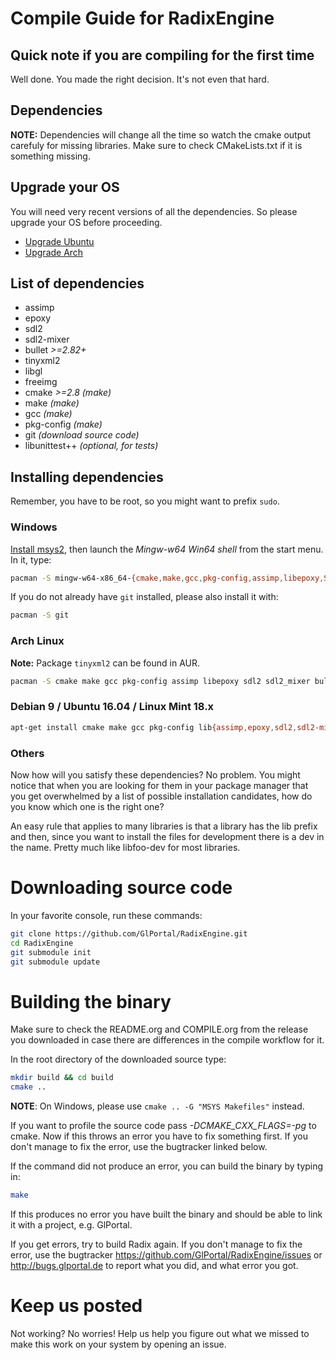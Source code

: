 # Compile Guide for RadixEngine
## Quick note if you are compiling for the first time
Well done. You made the right decision. It's not even that hard.

## Dependencies
**NOTE:** Dependencies will change all the time so watch the cmake output carefuly for missing libraries.
Make sure to check CMakeLists.txt if it is something missing.

## Upgrade your OS
You will need very recent versions of all the dependencies. So please upgrade your OS before proceeding.
- [Upgrade Ubuntu](http://www.ubuntu.com/download/desktop/upgrade)
- [Upgrade Arch](https://wiki.archlinux.org/index.php/Pacman#Upgrading_packages)

## List of dependencies
- assimp
- epoxy
- sdl2
- sdl2-mixer
- bullet *>=2.82+*
- tinyxml2
- libgl
- freeimg
- cmake *>=2.8 (make)*
- make *(make)*
- gcc *(make)*
- pkg-config *(make)*
- git *(download source code)*
- libunittest++ *(optional, for tests)*

## Installing dependencies
Remember, you have to be root, so you might want to prefix `sudo`.

### Windows
[Install msys2](http://msys2.github.io/), then launch the *Mingw-w64 Win64 shell* from the start menu. In it, type:
```bash
pacman -S mingw-w64-x86_64-{cmake,make,gcc,pkg-config,assimp,libepoxy,SDL2,SDL2_mixer,bullet,tinyxml2,freeimage}
```

If you do not already have `git` installed, please also install it with:

```bash
pacman -S git
```

### Arch Linux
**Note:** Package `tinyxml2` can be found in AUR.
```bash
pacman -S cmake make gcc pkg-config assimp libepoxy sdl2 sdl2_mixer bullet mesa unittestpp freeimage
```

### Debian 9 / Ubuntu 16.04 / Linux Mint 18.x
```bash
apt-get install cmake make gcc pkg-config lib{assimp,epoxy,sdl2,sdl2-mixer,bullet,tinyxml2,gl1-mesa,unittest++,freeimageplus}-dev
```

### Others
Now how will you satisfy these dependencies? No problem. You might notice that when you
are looking for them in your package manager that you get overwhelmed by a list of possible
installation candidates, how do you know which one is the right one?

An easy rule that applies to many libraries is that a library has the lib prefix and then, 
since you want to install the files for development there is a dev in the name. 
Pretty much like libfoo-dev for most libraries.

# Downloading source code

In your favorite console, run these commands:

```bash
git clone https://github.com/GlPortal/RadixEngine.git
cd RadixEngine
git submodule init
git submodule update
```

# Building the binary

Make sure to check the README.org and COMPILE.org from the release you downloaded in case
there are differences in the compile workflow for it.

In the root directory of the downloaded source type:
```bash
mkdir build && cd build
cmake ..
```

**NOTE**: On Windows, please use `cmake .. -G "MSYS Makefiles"` instead.

If you want to profile the source code pass *-DCMAKE_CXX_FLAGS=-pg* to cmake.
Now if this throws an error you have to fix something first. If you don't manage to fix the error, use the
bugtracker linked below.

If the command did not produce an error, you can build the binary by typing in:
```bash
make
```

If this produces no error you have built the binary and should be able to link it with a project, e.g. GlPortal.

If you get errors, try to build Radix again. If you don't manage to fix the error, use the
bugtracker https://github.com/GlPortal/RadixEngine/issues or http://bugs.glportal.de to report what you did, and what error you got.

# Keep us posted
Not working? No worries! Help us help you figure out what we missed to make this work on 
your system by opening an issue.
